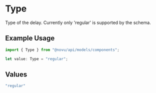 # Type

Type of the delay. Currently only 'regular' is supported by the schema.

## Example Usage

```typescript
import { Type } from "@novu/api/models/components";

let value: Type = "regular";
```

## Values

```typescript
"regular"
```